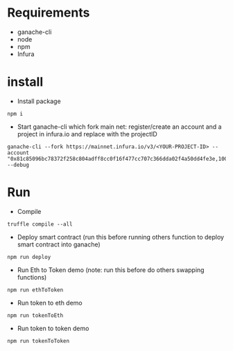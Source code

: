 # Requirements

- ganache-cli
- node
- npm
- Infura

# install

- Install package
```
npm i
```

- Start ganache-cli which fork main net: register/create an account and a project in infura.io and replace <YOUR-PROJECT-ID> with the projectID

```
ganache-cli --fork https://mainnet.infura.io/v3/<YOUR-PROJECT-ID> --account "0x81c85096bc78372f258c804adff8cc0f16f477cc707c366dda02f4a50dd4fe3e,100000000000000000000" --debug
```

# Run

- Compile

```
truffle compile --all
```

- Deploy smart contract (run this before running others function to deploy smart contract into ganache)

```
npm run deploy
```

- Run Eth to Token demo (note: run this before do others swapping functions)


```
npm run ethToToken
```

- Run token to eth demo

```
npm run tokenToEth
```

- Run token to token demo

```
npm run tokenToToken
```
